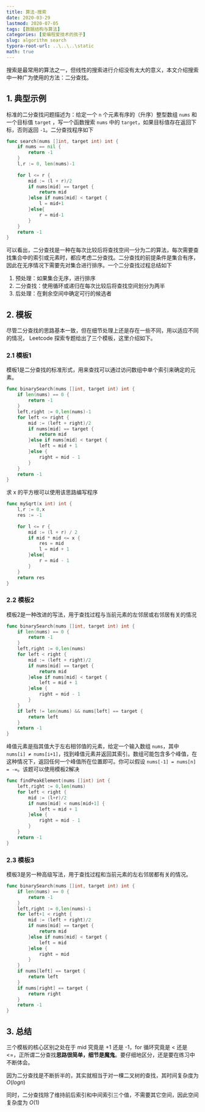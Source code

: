 ```yaml
---
title: 算法-搜索
date: 2020-03-29
lastmod: 2020-07-05
tags: [数据结构与算法]
categories: [爱编程爱技术的孩子]
slug: algorithm search
typora-root-url: ..\..\..\static
math: true
---
```


搜索是最常用的算法之一，但线性的搜索进行介绍没有太大的意义，本文介绍搜索中一种广为使用的方法：二分查找。

<!--more-->

## 1. 典型示例

标准的二分查找问题描述为：给定一个 `n` 个元素有序的（升序）整型数组 `nums` 和一个目标值 `target` ，写一个函数搜索 `nums` 中的 `target`，如果目标值存在返回下标，否则返回 `-1`。二分查找程序如下

```go
func search(nums []int, target int) int {
    if nums == nil {
        return -1
    }
    l,r := 0, len(nums)-1
    
    for l <= r {
        mid := (l + r)/2
        if nums[mid] == target {
            return mid
        }else if nums[mid] < target {
            l = mid+1
        }else{
            r = mid-1
        }
    }
    return -1
}
```

可以看出，二分查找是一种在每次比较后将查找空间一分为二的算法，每次需要查找集合中的索引或元素时，都应考虑二分查找。二分查找的前提条件是集合有序，因此在无序情况下需要先对集合进行排序。一个二分查找过程总结如下

1. 预处理：如果集合无序，进行排序
2. 二分查找：使用循环或递归在每次比较后将查找空间划分为两半
3. 后处理：在剩余空间中确定可行的候选者

## 2. 模板

尽管二分查找的思路基本一致，但在细节处理上还是存在一些不同，用以适应不同的情况， Leetcode 探索专题给出了三个模板，这里介绍如下。

### 2.1 模板1

模板1是二分查找的标准形式，用来查找可以通过访问数组中单个索引来确定的元素。

```go
func binarySearch(nums []int, target int) int {
    if len(nums) == 0 {
        return -1
    }
    left,right := 0,len(nums)-1
    for left <= right {
        mid := (left + right)/2
        if nums[mid] == target {
            return mid
        }else if nums[mid] < target {
            left = mid + 1
        }else {
            right = mid - 1
        }
    }
    return -1
}
```

求 x 的平方根可以使用该思路编写程序

```go
func mySqrt(x int) int {
    l,r := 0,x
    res := -1
    
    for l <= r {
        mid := (l + r) / 2
        if mid * mid <= x {
            res = mid
            l = mid + 1
        }else{
            r = mid - 1
        }
    }
    return res
}
```

### 2.2 模板2

模板2是一种改进的写法，用于查找过程与当前元素的左邻居或右邻居有关的情况

```go
func binarySearch(nums []int, target int) int {
    if len(nums) == 0 {
        return -1
    }
    left,right := 0,len(nums)
    for left < right {
        mid := (left + right)/2
        if nums[mid] == target {
            return mid
        }else if nums[mid] < target {
            left = mid + 1
        }else {
            right = mid - 1
        }
    }
    if left != len(nums) && nums[left] == target {
        return left
    }
    return -1
}
```

峰值元素是指其值大于左右相邻值的元素，给定一个输入数组 `nums`，其中 `nums[i] ≠ nums[i+1]`，找到峰值元素并返回其索引。数组可能包含多个峰值，在这种情况下，返回任何一个峰值所在位置即可。你可以假设 `nums[-1] = nums[n] = -∞`。该题可以使用模板2解决

```go
func findPeakElement(nums []int) int {
    left,right := 0,len(nums)
    for left < right {
        mid := (l+r)/2
        if nums[mid] < nums[mid+1] {
            left = mid + 1
        }else {
            right = mid - 1
        }
    }
    return -1
}
```

### 2.3 模板3

模板3是另一种高级写法，用于查找过程和当前元素的左右邻居都有关的情况。

```go
func binarySearch(nums []int, target int) int {
    if len(nums) == 0 {
        return -1
    }
    left,right := 0,len(nums)-1
    for left+1 < right {
        mid := (left + right)/2
        if nums[mid] == target {
            return mid
        }else if nums[mid] < target {
            left = mid
        }else {
            right = mid
        }
    }
    if nums[left] == target {
        return left
    }
    if nums[right] == target {
        return right
    }
    return -1
}
```

## 3. 总结

三个模板的核心区别之处在于 mid 究竟是 +1 还是 -1，for 循环究竟是 < 还是 <=，正所谓二分查找**思路很简单，细节是魔鬼**。要仔细地区分，还是要在练习中不断体会。

因为二分查找是不断折半的，其实就相当于对一棵二叉树的查找，其时间复杂度为 $O(logn)$

同时，二分查找除了维持前后索引和中间索引三个值，不需要其它空间，因此空间复杂度为 $O(1)$